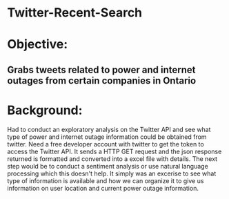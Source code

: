 # Twitter-Recent-Search
# Objective: 
## Grabs tweets related to power and internet outages from certain companies in Ontario

# Background:

Had to conduct an exploratory analysis on the Twitter API and see what type of power and internet outage information could be obtained from twitter. Need a free developer account with twitter to get the token to access the Twitter API. It sends a HTTP GET request and the json response returned is formatted and converted into a excel file with details. The next step would be to conduct a sentiment analysis or use natural language processing which this doesn't help. It simply was an excerise to see what type of information is available and how we can organize it to give us information on user location and current power outage information. 
